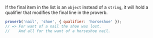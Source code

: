 If the final item in the list is an `object` instead of a `string`, it will hold a qualifier that modifies the final line in the proverb.

```javascript
proverb('nail', 'shoe', { qualifier: 'horseshoe' });
// => For want of a nail the shoe was lost.
//    And all for the want of a horseshoe nail.
```
